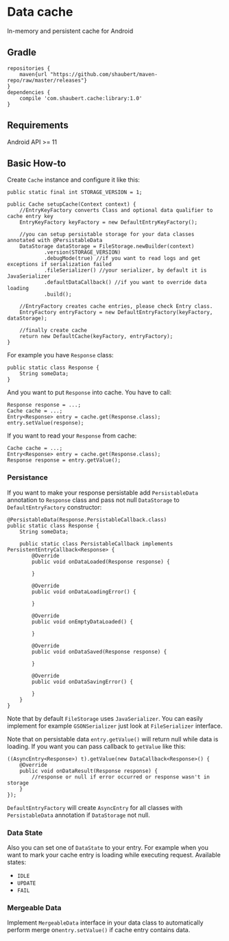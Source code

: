 # Data cache

In-memory and persistent cache for Android

## Gradle
    
    repositories {
        maven{url "https://github.com/shaubert/maven-repo/raw/master/releases"}
    }
    dependencies {
        compile 'com.shaubert.cache:library:1.0'
    }

## Requirements

Android API >= 11

## Basic How-to

Create `Cache` instance and configure it like this:

    public static final int STORAGE_VERSION = 1;
    
    public Cache setupCache(Context context) {
        //EntryKeyFactory converts Class and optional data qualifier to cache entry key 
        EntryKeyFactory keyFactory = new DefaultEntryKeyFactory();
        
        //you can setup persistable storage for your data classes annotated with @PersistableData
        DataStorage dataStorage = FileStorage.newBuilder(context)
                .version(STORAGE_VERSION)
                .debugMode(true) //if you want to read logs and get exceptions if serialization failed
                .fileSerializer() //your serializer, by default it is JavaSerializer
                .defaultDataCallback() //if you want to override data loading
                .build();
        
        //EntryFactory creates cache entries, please check Entry class.
        EntryFactory entryFactory = new DefaultEntryFactory(keyFactory, dataStorage);
        
        //finally create cache
        return new DefaultCache(keyFactory, entryFactory);
    }

For example you have `Response` class:

    public static class Response {
        String someData;
    }

And you want to put `Response` into cache. You have to call:

    Response response = ...;
    Cache cache = ...;
    Entry<Response> entry = cache.get(Response.class);
    entry.setValue(response);
    
If you want to read your `Response` from cache:

    Cache cache = ...;
    Entry<Response> entry = cache.get(Response.class);
    Response response = entry.getValue();

### Persistance

If you want to make your response persistable add `PersistableData` annotation to `Response` class and pass not null `DataStorage` to `DefaultEntryFactory` constructor:

    @PersistableData(Response.PersistableCallback.class)
    public static class Response {
        String someData;

        public static class PersistableCallback implements PersistentEntryCallback<Response> {
            @Override
            public void onDataLoaded(Response response) {

            }

            @Override
            public void onDataLoadingError() {

            }

            @Override
            public void onEmptyDataLoaded() {

            }

            @Override
            public void onDataSaved(Response response) {

            }

            @Override
            public void onDataSavingError() {

            }
        }
    }

Note that by default `FileStorage` uses `JavaSerializer`. You can easily implement for example `GSONSerializer` just look at `FileSerializer` interface.

Note that on persistable data `entry.getValue()` will return null while data is loading. If you want you can pass callback to `getValue` like this:

    ((AsyncEntry<Response>) t).getValue(new DataCallback<Response>() {
        @Override
        public void onDataResult(Response response) {
            //response or null if error occurred or response wasn't in storage
        }
    });

`DefaultEntryFactory` will create `AsyncEntry` for all classes with `PersistableData` annotation if `DataStorage` not null.

### Data State

Also you can set one of `DataState` to your entry. For example when you want to mark your cache entry is loading while executing request. Available states:
*  `IDLE`
*  `UPDATE`
*  `FAIL`
  
### Mergeable Data

Implement `MergeableData` interface in your data class to automatically perform merge on`entry.setValue()` if cache entry contains data.
